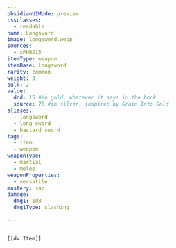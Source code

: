 ```yaml
---
obsidianUIMode: preview
cssclasses:
  - readable
name: Longsword
image: longsword.webp
sources:
  - xPHB215
itemType: weapon
itemBase: longsword
rarity: common
weight: 3
bulk: 2
value:
  dnd: 15 #in gold, whatever it says in the book
  source: 75 #in silver, inspired by Grain Into Gold
aliases:
  - longsword
  - long sword
  - bastard sword
tags:
  - item
  - weapon
weaponType:
  - martial
  - melee
weaponProperties:
  - versatile
mastery: sap
damage:
  dmg1: 1d8
  dmg1Type: slashing

---
```


```meta-bind-embed

[[dv Item]]

```
